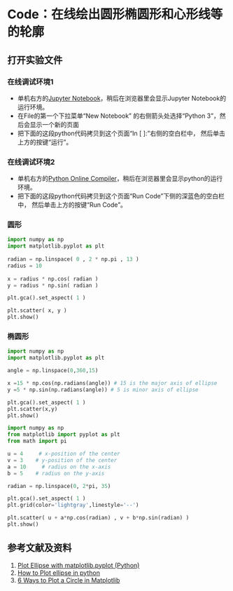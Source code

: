 # Code：在线绘出圆形椭圆形和心形线等的轮廓

## 打开实验文件

### 在线调试环境1

- 单机右方的[Jupyter Notebook](https://mybinder.org/v2/gh/ipython/ipython-in-depth/master?filepath=binder/Index.ipynb)，稍后在浏览器里会显示Jupyter Notebook的运行环境。
- 在File的第一个下拉菜单“New Notebook” 的右侧箭头处选择“Python 3”，然后会显示一个新的页面
- 把下面的这段python代码拷贝到这个页面“In [ ]:”右侧的空白栏中， 然后单击上方的按键“运行”。

### 在线调试环境2

- 单机右方的[Python Online Compiler](https://www.alphacodingskills.com/compile-python-online.php)，稍后在浏览器里会显示python的运行环境。
- 把下面的这段python代码拷贝到这个页面“Run Code”下侧的深蓝色的空白栏中， 然后单击上方的按键“Run Code”。

### 圆形
```python
import numpy as np 
import matplotlib.pyplot as plt 
 
radian = np.linspace( 0 , 2 * np.pi , 13 ) 
radius = 10
 
x = radius * np.cos( radian ) 
y = radius * np.sin( radian ) 

plt.gca().set_aspect( 1 ) 

plt.scatter( x, y ) 
plt.show()
```

### 椭圆形
```python
import numpy as np
import matplotlib.pyplot as plt

angle = np.linspace(0,360,15)

x =15 * np.cos(np.radians(angle)) # 15 is the major axis of ellipse
y =5 * np.sin(np.radians(angle)) # 5 is minor axis of ellipse

plt.gca().set_aspect( 1 ) 
plt.scatter(x,y) 
plt.show()
```

```python
import numpy as np
from matplotlib import pyplot as plt
from math import pi

u = 4     # x-position of the center
v = 3    # y-position of the center
a = 10     # radius on the x-axis
b = 5    # radius on the y-axis

radian = np.linspace(0, 2*pi, 35)

plt.gca().set_aspect( 1 ) 
plt.grid(color='lightgray',linestyle='--')

plt.scatter( u + a*np.cos(radian) , v + b*np.sin(radian) )
plt.show()
```

## 参考文献及资料

1. [Plot Ellipse with matplotlib.pyplot (Python)](https://stackoverflow.com/questions/10952060/plot-ellipse-with-matplotlib-pyplot-python)
2. [How to Plot ellipse in python](https://www.engineerknow.com/2021/03/how-to-plot-ellipse-in-python.html)
3. [6 Ways to Plot a Circle in Matplotlib](https://www.pythonpool.com/matplotlib-circle/)


